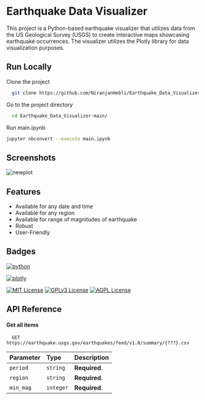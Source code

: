 
# Earthquake Data Visualizer 

This project is a Python-based earthquake visualizer that utilizes data from the US Geological Survey (USGS) to create interactive maps showcasing earthquake occurrences. The visualizer utilizes the Plotly library for data visualization purposes.


## Run Locally

Clone the project

```bash
  git clone https://github.com/NiranjanHebli/Earthquake_Data_Visualizer.git
```

Go to the project directory

```bash
  cd Earthquake_Data_Visualizer-main/
```

Run main.ipynb 

```bash
jupyter nbconvert --execute main.ipynb

```
## Screenshots

![newplot](https://github.com/NiranjanHebli/Earthquake_Data_Visualizer/assets/84934990/48ca481f-022f-4d67-b449-1e6bfbe56fab)


## Features

- Available for any date and time
- Available for any region
- Available for range of magnitudes of earthquake
- Robust 
- User-Friendly 


## Badges

[![python](https://img.shields.io/badge/Python-FFD43B?style=for-the-badge&logo=python&logoColor=blue)](https://www.python.org)

[![plotly](https://img.shields.io/badge/Plotly-239120?style=for-the-badge&logo=plotly&logoColor=white)](https://plotly.com/python/)




[![MIT License](https://img.shields.io/badge/License-MIT-green.svg)](https://choosealicense.com/licenses/mit/)
[![GPLv3 License](https://img.shields.io/badge/License-GPL%20v3-yellow.svg)](https://opensource.org/licenses/)
[![AGPL License](https://img.shields.io/badge/license-AGPL-blue.svg)](http://www.gnu.org/licenses/agpl-3.0)


## API Reference

#### Get all items

```http
  GET https://earthquake.usgs.gov/earthquakes/feed/v1.0/summary/{???}.csv

```

| Parameter | Type     | Description                |
| :-------- | :------- | :------------------------- |
| `period` | `string` | **Required**.  |
| `region` | `string` | **Required**.  |
| `min_mag` | `integer` | **Required**.  |




